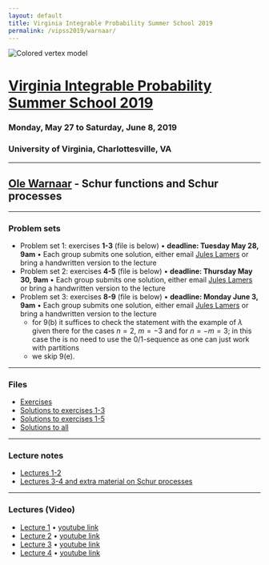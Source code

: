 ```yaml
---
layout: default
title: Virginia Integrable Probability Summer School 2019
permalink: /vipss2019/warnaar/
---
```


<img src="{{site.url}}/img/color-vertex.jpg" style="max-width:100%" alt="Colored vertex model">

# <a href="{{site.url}}/vipss2019/">Virginia Integrable Probability Summer School 2019</a>

### Monday, May 27 to Saturday, June 8, 2019

### University of Virginia, Charlottesville, VA

---

## <a href="https://people.smp.uq.edu.au/OleWarnaar/">Ole Warnaar</a> - Schur functions and Schur processes

---

### Problem sets

- Problem set 1: exercises **1-3** (file is below) &bull; **deadline: Tuesday May 28, 9am** &bull; Each group submits one solution, either email [Jules Lamers](mailto:jules.l@unimelb.edu.au) or bring a handwritten version to the lecture
- Problem set 2: exercises **4-5** (file is below) &bull; **deadline: Thursday May 30, 9am** &bull; Each group submits one solution, either email [Jules Lamers](mailto:jules.l@unimelb.edu.au) or bring a handwritten version to the lecture
- Problem set 3: exercises **8-9** (file is below) &bull; **deadline: Monday June 3, 9am** &bull; Each group submits one solution, either email [Jules Lamers](mailto:jules.l@unimelb.edu.au) or bring a handwritten version to the lecture
	- for 9(b) it suffices to check the statement with the example of $\lambda$ given there for the cases $n=2$, $m=-3$ and for $n=-m=3$; in this case the is no need to use the $0/1$-sequence as one can just work with partitions
	- we skip 9(e).


---

### Files

- [Exercises]({{site.url}}/vipss2019/warnaar/exercises_on_symmetric_functions.pdf)
- [Solutions to exercises 1-3]({{site.url}}/vipss2019/warnaar/Solutions_1-3.pdf)
- [Solutions to exercises 1-5]({{site.url}}/vipss2019/warnaar/Solutions_1-5.pdf)
- [Solutions to all]({{site.url}}/vipss2019/warnaar/Solutions.pdf)

--- 

### Lecture notes

- [Lectures 1-2]({{site.url}}/vipss2019/warnaar/lec1_2.pdf)
- [Lectures 3-4 and extra material on Schur processes]({{site.url}}/vipss2019/warnaar/lec3_4.pdf)

---

### Lectures (Video)

- [Lecture 1](http://vipss19-lect.s3-website-us-east-1.amazonaws.com/Warnaar-1.mp4) &bull; [youtube link](https://youtu.be/_Fodz07PqXo)
- [Lecture 2](http://vipss19-lect.s3-website-us-east-1.amazonaws.com/Warnaar-2.mp4) &bull; [youtube link](https://youtu.be/Y0r6iXd4E4E)
- [Lecture 3](http://vipss19-lect.s3-website-us-east-1.amazonaws.com/Warnaar-3.mp4) &bull; [youtube link](https://youtu.be/6zinuthSqME)
- [Lecture 4](http://vipss19-lect.s3-website-us-east-1.amazonaws.com/Warnaar-4.mp4) &bull; [youtube link](https://youtu.be/NJRqTIOPVeQ)
